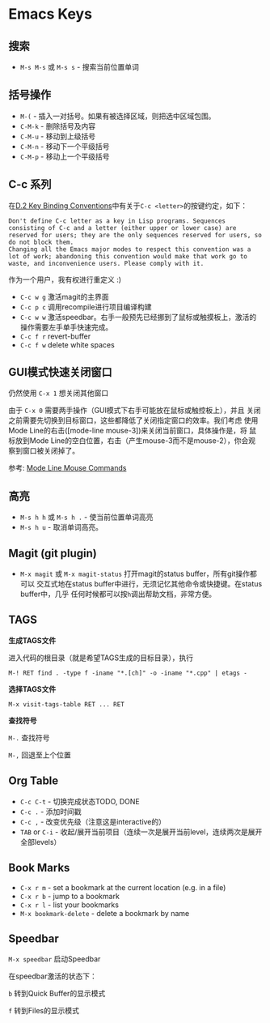 # Emacs Keys

## 搜索

* `M-s M-s` 或 `M-s s` - 搜索当前位置单词

## 括号操作

* `M-(`     - 插入一对括号。如果有被选择区域，则把选中区域包围。
* `C-M-k`   - 删除括号及内容
* `C-M-u`   - 移动到上级括号
* `C-M-n`   - 移动下一个平级括号
* `C-M-p`   - 移动上一个平级括号

## C-c <letter> 系列

在[D.2 Key Binding Conventions](https://www.gnu.org/software/emacs/manual/html_node/elisp/Key-Binding-Conventions.html)中有关于`C-c <letter>`的按键约定，如下：

    Don't define C-c letter as a key in Lisp programs. Sequences consisting of C-c and a letter (either upper or lower case) are reserved for users; they are the only sequences reserved for users, so do not block them.
    Changing all the Emacs major modes to respect this convention was a lot of work; abandoning this convention would make that work go to waste, and inconvenience users. Please comply with it.

作为一个用户，我有权进行重定义 :)


* `C-c w g` 激活magit的主界面
* `C-c p c` 调用recompile进行项目编译构建
* `C-c w w` 激活speedbar。右手一般预先已经挪到了鼠标或触摸板上，激活的操作需要左手单手快速完成。
* `C-c f r` revert-buffer
* `C-c f w` delete white spaces

## GUI模式快速关闭窗口

仍然使用 `C-x 1` 想关闭其他窗口

由于 `C-x 0` 需要两手操作（GUI模式下右手可能放在鼠标或触控板上），并且
关闭之前需要先切换到目标窗口，这些都降低了关闭指定窗口的效率。我们考虑
使用Mode Line的右击([mode-line mouse-3])来关闭当前窗口，具体操作是，将
鼠标放到Mode Line的空白位置，右击（产生mouse-3而不是mouse-2），你会观
察到窗口被关闭掉了。

参考: [Mode Line Mouse Commands](https://www.gnu.org/software/emacs/manual/html_node/emacs/Mode-Line-Mouse.html#Mode-Line-Mouse)

## 高亮

* `M-s h h` 或 `M-s h .` - 使当前位置单词高亮
* `M-s h u` - 取消单词高亮。

## Magit (git plugin)

* `M-x magit` 或 `M-x magit-status` 打开magit的status buffer，所有git操作都可以
交互式地在status buffer中进行，无须记忆其他命令或快捷键。在status buffer中，几乎
任何时候都可以按`h`调出帮助文档，非常方便。

## TAGS

**生成TAGS文件**

进入代码的根目录（就是希望TAGS生成的目标目录），执行

`M-! RET find . -type f -iname "*.[ch]" -o -iname "*.cpp" | etags -`

**选择TAGS文件**

`M-x visit-tags-table RET ... RET`

**查找符号**

`M-.` 查找符号

`M-,` 回退至上个位置

## Org Table

* `C-c C-t` - 切换完成状态TODO, DONE
* `C-c .` - 添加时间戳
* `C-c ,` - 改变优先级（注意这是interactive的）
* `TAB` or `C-i` - 收起/展开当前项目（连续一次是展开当前level，连续两次是展开全部levels）

## Book Marks

* `C-x r m` - set a bookmark at the current location (e.g. in a file)
* `C-x r b` - jump to a bookmark
* `C-x r l` - list your bookmarks
* `M-x bookmark-delete` - delete a bookmark by name

## Speedbar

`M-x speedbar` 启动Speedbar

在speedbar激活的状态下：

`b` 转到Quick Buffer的显示模式

`f` 转到Files的显示模式
